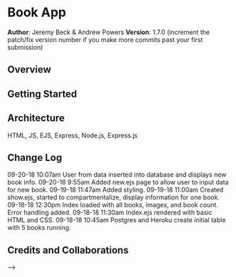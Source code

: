 # Book App

**Author**: Jeremy Beck & Andrew Powers
**Version**: 1.7.0 (increment the patch/fix version number if you make more commits past your first submission)

## Overview
<!-- Provide a high level overview of what this application is and why you are building it, beyond the fact that it's an assignment for a Code Fellows 301 class. (i.e. What's your problem domain?) -->

## Getting Started
<!-- What are the steps that a user must take in order to build this app on their own machine and get it running? -->

## Architecture
HTML, JS, EJS, Express, Node.js, Express.js

## Change Log

09-20-18 10:07am User from data inserted into database and displays new book info.
09-20-18 9:55am Added new.ejs page to allow user to input data for new book.
09-19-18 11:47am Added styling.
09-19-18 11:00am Created show.ejs, started to compartmentalize, display information for one book.
09-18-18 12:30pm Index loaded with all books, images, and book count. Error handling added.
09-18-18 11:30am Index.ejs rendered with basic HTML and CSS.
09-18-18 10:45am Postgres and Heroku create initial table with 5 books running.

## Credits and Collaborations
<!-- Give credit (and a link) to other people or resources that helped you build this application. -->
-->